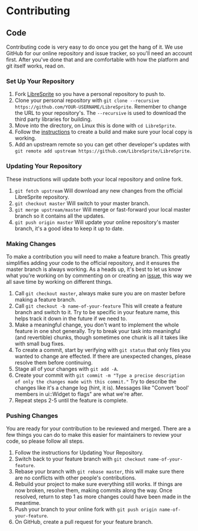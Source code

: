 # Contributing

## Code
Contributing code is very easy to do once you get the hang of it. We use GitHub for our online repository and issue tracker, so you'll need an account first. After you've done that and are comfortable with how the platform and git itself works, read on.

### Set Up Your Repository
1. Fork [LibreSprite](https://github.com/LibreSprite/LibreSprite) so you have a personal repository to push to.
2. Clone your personal repository with `git clone --recursive https://github.com/YOUR-USERNAME/LibreSprite`. Remember to change the URL to your repository's. The `--recursive` is used to download the third party libraries for building.
3. Move into the directory, on Linux this is done with `cd LibreSprite`.
4. Follow the [instructions](INSTALL.md) to create a build and make sure your local copy is working.
5. Add an upstream remote so you can get other developer's updates with `git remote add upstream https://github.com/LibreSprite/LibreSprite`.

### Updating Your Repository
These instructions will update both your local repository and online fork.
1. `git fetch upstream` Will download any new changes from the official LibreSprite repository.
2. `git checkout master` Will switch to your master branch.
3. `git merge upstream/master` Will merge or fast-forward your local master branch so it contains all the updates.
4. `git push origin master` Will update your online repository's master branch, it's a good idea to keep it up to date.

### Making Changes
To make a contribution you will need to make a feature branch. This greatly simplifies adding your code to the official repository, and it ensures the master branch is always working. As a heads up, it's best to let us know what you're working on by commenting on or creating an [issue](https://github.com/LibreSprite/LibreSprite/issues), this way we all save time by working on different things.
1. Call `git checkout master`, always make sure you are on master before making a feature branch.
2. Call `git checkout -b name-of-your-feature` This will create a feature branch and switch to it. Try to be specific in your feature name, this helps track it down in the future if we need to.
3. Make a meaningful change, you don't want to implement the whole feature in one shot generally. Try to break your task into meaningful (and revertible) chunks, though sometimes one chunk is all it takes like with small bug fixes.
4. To create a commit, start by verifying with `git status` that only files you wanted to change are effected. If there are unexpected changes, please resolve them before continuing.
5. Stage all of your changes with `git add -A`.
6. Create your commit with `git commit -m "Type a precise description of only the changes made with this commit."` Try to describe the changes like it's a change log (hint, it is). Messages like "Convert 'bool' members in ui::Widget to flags" are what we're after.
7. Repeat steps 2-5 until the feature is complete.

### Pushing Changes
You are ready for your contribution to be reviewed and merged. There are a few things you can do to make this easier for maintainers to review your code, so please follow all steps.
1. Follow the instructions for Updating Your Repository.
2. Switch back to your feature branch with `git checkout name-of-your-feature`.
3. Rebase your branch with `git rebase master`, this will make sure there are no conflicts with other people's contributions.
4. Rebuild your project to make sure everything still works. If things are now broken, resolve them, making commits along the way. Once resolved, return to step 1 as more changes could have been made in the meantime.
5. Push your branch to your online fork with `git push origin name-of-your-feature`.
6. On GitHub, create a pull request for your feature branch.
